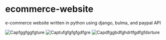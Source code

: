 # ecommerce-website
e-commerce website written in python using django, bulma, and paypal API

![Capfggfggfgture](https://user-images.githubusercontent.com/77144660/112761586-8b9ab780-902e-11eb-83fb-bf8ed13d69b1.PNG)
![Captufgfgfgfgdfgre](https://user-images.githubusercontent.com/77144660/112761591-8d647b00-902e-11eb-9947-3164cdaf11bb.PNG)
![Capdfggbdfghdrtfgdfgfdsrture](https://user-images.githubusercontent.com/77144660/112761592-8e95a800-902e-11eb-801e-b3f80517a64c.PNG)
